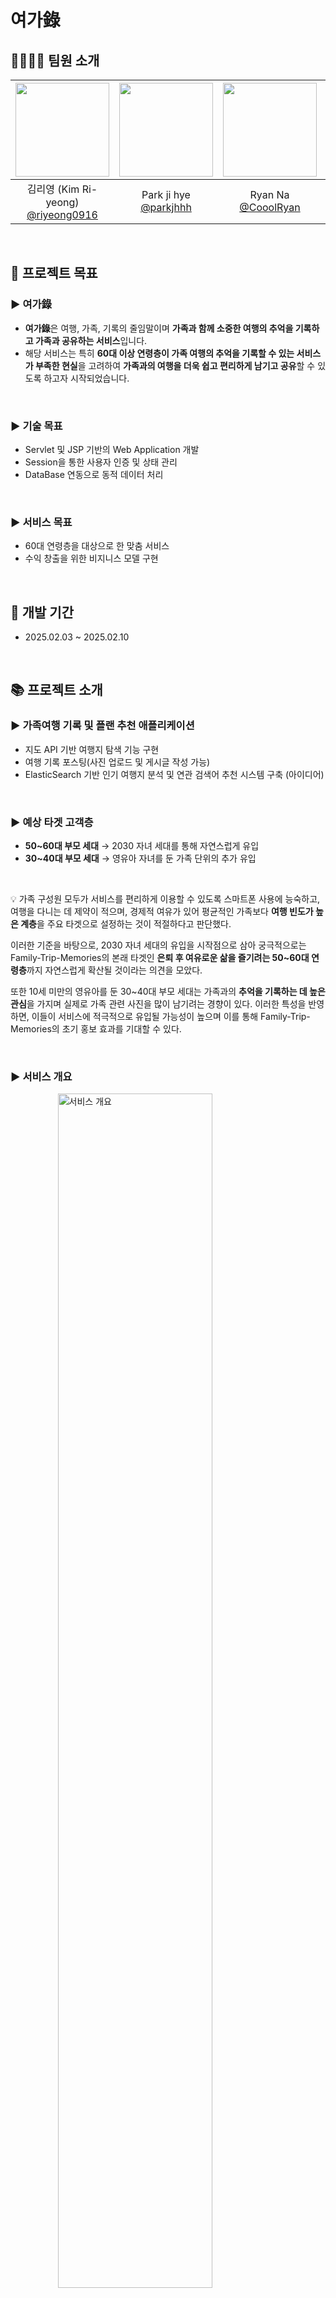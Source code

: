 # 여가錄
## 👨‍👩‍👧‍👦 팀원 소개

|<img src="https://avatars.githubusercontent.com/u/193798531?v=4" width="150" height="150"/>|<img src="https://avatars.githubusercontent.com/u/153366521?v=4" width="150" height="150"/>|<img src="https://avatars.githubusercontent.com/u/74342019?v=4" width="150" height="150"/>|<img src="https://avatars.githubusercontent.com/u/127267532?v=4" width="150" height="150"/>|
|:-:|:-:|:-:|:-:|
|김리영 (Kim Ri-yeong)<br/>[@riyeong0916](https://github.com/riyeong0916)|Park ji hye<br/>[@parkjhhh](https://github.com/parkjhhh)|Ryan Na<br/>[@CooolRyan](https://github.com/CooolRyan)|[@HyeJinSeok](https://github.com/HyeJinSeok)|


<br>

## 🚀 프로젝트 목표
### ▶ 여가錄

- **여가錄**은 여행, 가족, 기록의 줄임말이며 **가족과 함께 소중한 여행의 추억을 기록하고 가족과 공유하는 서비스**입니다.
- 해당 서비스는 특히 **60대 이상 연령층이 가족 여행의 추억을 기록할 수 있는 서비스가 부족한 현실**을 고려하여 **가족과의 여행을 더욱 쉽고 편리하게 남기고 공유**할 수 있도록 하고자 시작되었습니다.
<br>

### ▶ 기술 목표
- Servlet 및 JSP 기반의 Web Application 개발
- Session을 통한 사용자 인증 및 상태 관리
- DataBase 연동으로 동적 데이터 처리

<br>

### ▶ 서비스 목표
- 60대 연령층을 대상으로 한 맞춤 서비스
- 수익 창출을 위한 비지니스 모델 구현

<br>

## 📆 개발 기간
- 2025.02.03 ~ 2025.02.10

<br>

## 📚 프로젝트 소개


### ▶ 가족여행 기록 및 플랜 추천 애플리케이션

- 지도 API 기반 여행지 탐색 기능 구현
- 여행 기록 포스팅(사진 업로드 및 게시글 작성 가능)
- ElasticSearch 기반 인기 여행지 분석 및 연관 검색어 추천 시스템 구축 (아이디어)

<br>

### ▶ 예상 타겟 고객층

- **50~60대 부모 세대** → 2030 자녀 세대를 통해 자연스럽게 유입
- **30~40대 부모 세대** → 영유아 자녀를 둔 가족 단위의 추가 유입

<br>

💡 가족 구성원 모두가 서비스를 편리하게 이용할 수 있도록 스마트폰 사용에 능숙하고, 여행을 다니는 데 제약이 적으며, 경제적 여유가 있어 평균적인 가족보다 **여행 빈도가 높은 계층**을 주요 타겟으로 설정하는 것이 적절하다고 판단했다.<br>

이러한 기준을 바탕으로, 2030 자녀 세대의 유입을 시작점으로 삼아 궁극적으로는 Family-Trip-Memories의 본래 타겟인 **은퇴 후 여유로운 삶을 즐기려는 50~60대 연령층**까지 자연스럽게 확산될 것이라는 의견을 모았다.<br>

또한 10세 미만의 영유아를 둔 30~40대 부모 세대는 가족과의 **추억을 기록하는 데 높은 관심**을 가지며 실제로 가족 관련 사진을 많이 남기려는 경향이 있다. 이러한 특성을 반영하면, 이들이 서비스에 적극적으로 유입될 가능성이 높으며 이를 통해 Family-Trip-Memories의 초기 홍보 효과를 기대할 수 있다.

<br>

### ▶ 서비스 개요 
<img src="https://github.com/user-attachments/assets/a9f16af9-d9a3-4433-9864-adb3eea78df0"
     alt="서비스 개요"
     style="display: block; margin: 0 auto; width: 70%; max-width: 400px;">

### ▶ 기능 소개
#### 1. 회원가입
![register_1226](https://github.com/user-attachments/assets/75cfc705-b578-49d2-86a1-150f16bb740d)
+ **이름, 아이디, 비밀번호, 이메일, 가족 그룹ID**를 넣고 회원가입을 시도한다.
+ 만약 실패시 **"회원가입에 실패했습니다. 다시 시도해주세요."** 문구가 뜬다.




<details>
  <summary>회원가입 실패 메시지 보기</summary>

![register](https://github.com/user-attachments/assets/24574b0c-85e7-44f7-b4e8-7e3160c91899)

</details>

<hr style="border: 0.5px solid #ccc;" />

#### 2. 로그인<br>
![login](https://github.com/user-attachments/assets/2350c813-4ab8-4ce4-96b3-316d836c5754)


+ **ID와 PW**를 정확하게 입력하고 로그인시 창이 **main으로 넘어간다**.
<hr style="border: 0.5px solid #ccc;" />

#### 3. 메인




<hr style="border: 0.5px solid #ccc;" />

#### 4. 마이페이지

![mypage](https://github.com/user-attachments/assets/13108112-2be2-4e29-9747-4eb883483a11)

+ 마이페이지에는 **내가 쓴 글과, 내 가족정보, 그리고 내 정보**가 뜬다.<br>
+ 내가 쓴 게시물의 제목을 누르면 **내용과 장소, 여행날짜와 사진**이 뜬다. 
<hr style="border: 0.5px solid #ccc;" />

 
#### 5. 게시글 작성
![Post_O](https://github.com/user-attachments/assets/e2bd8f97-8008-4a89-bd32-fff601518c0d)

+ **제목과 내용, 여행 날짜**를 선택한다.
+ **키워드를 입력**하면 장소를 검색할 수 있다. 장소를 선택하면 **자동적으로 위치가 선택**된다.
+ **사진파일**을 선택해서 올리고 게시글을 등록한다. 
<hr style="border: 0.5px solid #ccc;" />

#### 6. 추천 여행지(아이디어)

![AIrecommend](https://github.com/user-attachments/assets/15fd117f-d17c-4f31-9583-9193c8b19812)

+ AI를 이용해 여행지들을 추천해주고, 해당 여행지의 맛집, 유명한 명소, 숙소를 추천한 뒤 효율적인 플랜을 짜준후 사용자에게 제공한다.
+ 해당 날짜에 열리는 축제와 공연을 알려준다.<br>

참고자료 : [Visit Busan 공식 홈페이지](https://www.visitbusan.net/kr/index.do)
<hr style="border: 0.5px solid #ccc;" />



### ▶ 기술 스택 및 구조
| <span style="color:#FF5733">Back-end</span>                                                                                                   | <span style="color:#FF5733">Front-end</span>                        | <span style="color:#FF5733">Database 연동</span>                                                         |
|------------------------------------------------------------------------------------------------------------|----------------------------------|----------------------------------------------------------------------|
| ▪ 클라이언트 요청 처리 및 비즈니스 로직 수행 <br>  ▪ 데이터 처리 및 공통 유틸 제공  | ▪ UI 구현 및 데이터 바인딩 | ▪ 사용자 및 게시글 데이터 관리 <br> ▪ DBConnection 연결 관리 |
| ▪ MVC 패턴 <br> - Java Class : DB 연동 및 비즈니스 로직 <br> - View : JSP 활용 <br> - Controller : Servlet | ▪ HTML<br> ▪ JSP                      | ▪ MySQL<br> ▪ DataSource<br> ▪ DBeaver                                                    | 


<br>

## 📌 프로젝트 폴더 구조

<br>

```
📂 프로젝트 루트
├── 📂 controller
│   ├── CheckDuplicateController.class
│   ├── LoginController.class
│   ├── MainController.class
│   ├── MypageController.class
│   ├── PostController.class
│   ├── RecommendController.class
│   ├── RegisterController.class
│
├── 📂 domain
│   ├── Family.class
│   ├── Post.class
│   ├── Recommend.class
│   ├── User.class
│
├── 📂 repository
│   ├── FamilyRepository.class
│   ├── LoginRepository.class
│   ├── MainRepository.class
│   ├── MypageRepository.class
│   ├── PostRepository.class
│   ├── RecommendRepository.class
│   ├── UserRepository.class
│
├── 📂 resources
│   ├── config.properties
│
├── 📂 utils
│   ├── DBConnection.class
│   ├── SecurityUtil.class
│
├── 📂 views/jsp
│   ├── 📂 includes
│   │   ├── footer.jsp
│   │   ├── header.jsp
│   ├── login.jsp
│   ├── main.jsp
│   ├── mypage.jsp
│   ├── post.jsp
│   ├── recommend.jsp
│   ├── register.jsp
│
├── 📂 META-INF
│   ├── MANIFEST.MF
│   ├── context.xml
```

<br>

## 📋주요 코드

### - 로그인과 세션

(1) 클라이언트에서 POST 방식으로 전송한 id와 pw를 request로 받음
```
String id = request.getParameter("id");
String pw = request.getParameter("pw");
```

<br>

(2) LoginRepository에서 validateUser(id, pw)를 호출해서 아이디, 비밀번호가 맞는 사용자인지 확인
```
LoginRepository lp = new LoginRepository();
User user = lp.validateUser(id, pw);
```

<br>

(3) validateUser( )가 유효한 사용자 객체를 반환하면, 비밀번호까지 확인
```
if (user != null && SecurityUtil.checkPassword(pw, user.getPw())) {
```

<br>

(4) 세션(Session) 생성 및 값 저장
```
HttpSession session = request.getSession(true);
session.setAttribute("uidkey", user.getUid());
session.setAttribute("namekey", user.getName());
session.setAttribute("idkey", user.getId());
session.setAttribute("emailId", user.getEmail());
session.setAttribute("userFid", user.getFid());
```

<br>

### - 게시글 작성

// post.jsp <br><br>
<img src="images/post_jsp.png" width="1200">

<br>

// PostRepository.java <br><br>
<img src="images/postRepository.png" width="1200">

<br>

// PostController.java <br><br>
(1) doPost( ) - 게시글 저장 및 이미지 업로드
```
protected void doPost(HttpServletRequest request, HttpServletResponse response) throws ServletException, IOException {
    request.setCharacterEncoding("UTF-8");
    response.setContentType("text/html;charset=UTF-8");
```
<br>

(2) 세션 확인 (로그인한 사용자만 접근 가능)
```
HttpSession session = request.getSession(false);
if (session == null || session.getAttribute("idkey") == null || session.getAttribute("userFid") == null) {
    response.sendRedirect(request.getContextPath() + "/login");
    return;
}
```
<br>

(3) 입력값(폼 데이터) 가져오기
```
int uid = (int) session.getAttribute("uidkey");
int fid = (int) session.getAttribute("userFid");

String title = request.getParameter("title");
String description = request.getParameter("description");
String startDate = request.getParameter("start_date");
String endDate = request.getParameter("end_date");
String location = request.getParameter("location");
```

<br>

(4) 파일 업로드 처리 및 이미지 저장
```
String uploadPath = getServletContext().getRealPath("") + File.separator + "uploads";
File uploadDir = new File(uploadPath);
if (!uploadDir.exists()) {
    uploadDir.mkdirs(); // 폴더가 없으면 생성
}


String imgsrc = null;
Part filePart = request.getPart("imgsrc"); // `imgsrc` input name 가져오기
if (filePart != null && filePart.getSize() > 0) {
    String fileName = UUID.randomUUID().toString() + "_" + filePart.getSubmittedFileName();
    imgsrc = "uploads/" + fileName; // DB에 저장할 상대 경로

    // 파일 저장
    Path filePath = Path.of(uploadPath, fileName);
    Files.copy(filePart.getInputStream(), filePath, StandardCopyOption.REPLACE_EXISTING);
}
```

<br>

(5) DB에 게시글 저장
```
boolean isInserted = postRepository.insertPost(title, description, startDate, endDate, location, imgsrc, fid, uid);
```

<br>

(6) 성공 여부에 따라 페이지 이동
```
if (isInserted) {
    response.sendRedirect(request.getContextPath() + "/post?status=success");
} else {
    response.sendRedirect(request.getContextPath() + "/post?status=failure");
}
```

<br>

### - 마이페이지 조회

(1) doGet( ) - 마이페이지 정보 조회 및 화면 표시
```
protected void doGet(HttpServletRequest request, HttpServletResponse response) throws ServletException, IOException {
    try {
        HttpSession session = request.getSession(false); // 세션 가져오기
```
<br>

(2) 로그인 확인 (세션 체크)
```
// 세션이 없거나 userId가 설정되지 않은 경우 로그인 페이지로 리디렉트
if (session == null || session.getAttribute("idkey") == null) {
    response.sendRedirect(request.getContextPath() + "login"); // 로그인 페이지로 이동
    return;
}
```
<br>

(3) 현재 로그인한 사용자 정보 가져오기
```
int userId = (int) request.getSession().getAttribute("uidkey");
int fid = (int) request.getSession().getAttribute("userFid");
```
<br>

(4) DB에서 필요한 데이터 조회
```
// 현재 로그인한 사용자 정보 가져오기
User userInfo = userRepository.getUserById(userId);

// 사용자가 작성한 게시글 가져오기
List<Post> myPosts = postRepository.getPostsByUserId(userId);

// 사용자 가족 정보 가져오기
Family family = familyRepository.getFamilyById(fid);

// 같은 가족 그룹(fId)에 속하는 사용자 목록 조회
List<User> familyMembers = userRepository.getUsersByFamilyId(fid);
```
<br>

(5) 조회한 데이터를 JSP에 넘겨주기
```
request.setAttribute("userInfo", userInfo);
request.setAttribute("myPosts", myPosts);
request.setAttribute("family", family);
request.setAttribute("familyMembers", familyMembers);

request.getRequestDispatcher("/views/jsp/mypage.jsp").forward(request, response);
```

<br>

## Trouble Shooting
include UTF-8 깨짐 현상

window 객체 내 kakao 변수

현재 콘솔에서 Failed to execute 'write' on 'Document' 라는 오류가 발생하는 이유는:

비동기로 로드 (async defer) 된 카카오 API가 내부적으로 document.write()를 실행
비동기 스크립트에서는 document.write()가 차단됨 → 크롬 최신 버전에서 오류 발생
카카오 API가 정상적으로 로드되지 않아 window.kakao.maps가 undefined 상태로 남음
🔥 해결 방법
✅ 해결 방법 1: async defer 제거 후 onload 이벤트로 실행
✅ 해결 방법 2: kakao.maps.load()를 사용하여 API가 로드된 후 실행
✅ 해결 방법 3: API 호출 방식을 setTimeout에서 MutationObserver 기반으로 변경하여 불필요한 반복 제거
